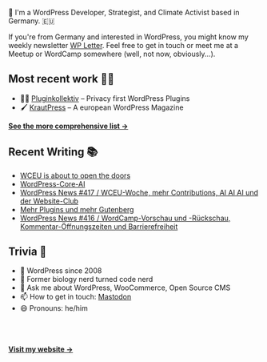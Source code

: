 👋 I'm a WordPress Developer, Strategist, and Climate Activist based in Germany. 🇪🇺

If you're from Germany and interested in WordPress, you might know my weekly newsletter [WP Letter](https://wpletter.de/). Feel free to get in touch or meet me at a Meetup or WordCamp somewhere (well, not now, obviously...).


## Most recent work 👷‍♂️

- 👨‍💻 [Pluginkollektiv](https://github.com/pluginkollektiv) – Privacy first WordPress Plugins
- 🖌️ [KrautPress](https://kraut.press) – A european WordPress Magazine

**[See the more comprehensive list &rarr;](https://simonkraft.com/what-i-do)**


## Recent Writing 📚

<!-- BLOG-POST-LIST:START -->
- [WCEU is about to open the doors](https://feed.kraut.press/link/23937/17045190/wceu-is-about-to-open-the-doors)
- [WordPress-Core-AI](https://www.wppodcast.de/podcast/wordpress-core-ai/)
- [WordPress News #417 / WCEU-Woche, mehr Contributions, AI AI AI und der Website-Club](https://feed.kraut.press/link/14399/17042899/417)
- [Mehr Plugins und mehr Gutenberg](https://www.wppodcast.de/podcast/mehr-plugins-und-mehr-gutenberg/)
- [WordPress News #416 / WordCamp-Vorschau und -Rückschau, Kommentar-Öffnungszeiten und Barrierefreiheit](https://feed.kraut.press/link/14399/17038028/416)
<!-- BLOG-POST-LIST:END -->


## Trivia 🤪

- 👴 WordPress since 2008
- 🌱 Former biology nerd turned code nerd
- 💬 Ask me about WordPress, WooCommerce, Open Source CMS
- 📫 How to get in touch: [Mastodon](https://dewp.space/@simon)
- 😄 Pronouns: he/him

<br/><br/><br/>
**[Visit my website &rarr;](https://simonkraft.com/hi)**